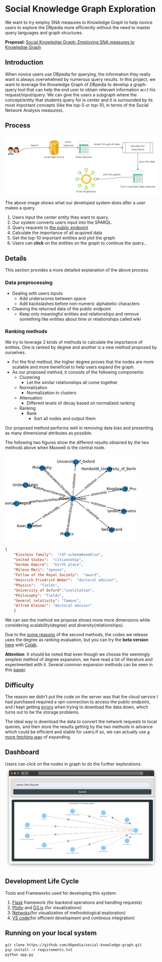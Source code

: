 # Social Knowledge Graph Exploration 

We want to try employ SNA measures to Knowledge Graph to help novice users to explore the DBpedia more efficiently without the need to master query languages and graph structures.

**Proposal:** [Social Knowledge Graph: Employing SNA measures to Knowledge Graph](https://storage.googleapis.com/summerofcode-prod.appspot.com/gsoc/core_project/doc/6504836800970752_1618058910_Social_Knowledge_Graph-_Employing_SNA_measures_to_Knowledge_Graph_-_Zhipeng_Zhao.pdf?Expires=1629096293&GoogleAccessId=summerofcode-prod%40appspot.gserviceaccount.com&Signature=v7hwB4yvuw8nW7H7odBecE8HZ2kh7ffCOzElESDCCbiWyTlhxqre5ND7%2BtfB2jP1aAR15QXLLrJSrDinfEEH3EasVl4tF0PGrWHMyN1Im%2FxNSumMF6dsiqrpg99691PyWgSKU1YIA3X6sQFFAzmGhp82jIZmaEpTdgqrn6gntbTxOeld7tF7Xi6vthoZtAUJKjfLlST51gYag5VTRZxdsiwDkAv73sDgBJZn2A74ibHOd0WlYqYOQ1LgPA9CTjP9KM1z%2F0DxcszLE8XmTkUBcMzWtInf9g7m79E%2FZBbxugQXQxyK%2F%2BxtykFG1b4eZJPYx%2Fwl30zgCHbI3ztcAGuFvw%3D%3D)

## Introduction
When novice users use DBpedia for querying, the information they really want is always overwhelmed by numerous query results. In this project, we want to leverage the Knowledge Graph of DBpedia to develop a graph-query tool that can help the end user to obtain relevant information w.r.t his request/input/query. We can give the users a subgraph where the concept/entity that students query for is center and it is surrounded by its most important concepts (like the top-5 or top-10, in terms of the Social Network Analysis measures).

## Process
![Structure](png/structure.png)

The above image shows what our developed system does after a user makes a query.

1. Users input the center entity they want to query.
2. Our system converts users input into the SPARQL.
3. Query requests to [the public endpoint](https://dbpedia.org/sparql)
4. Calculate the importance of all acquired data 
5. Get the top-10 important entities and plot the graph
6. Users can **click** on the entities on the graph to continue the query...

## Details 
This section provides a more detailed explanation of the above process.

### Data preprocessing
- Dealing with users inputs
  - Add underscores between space
  - Add backslashes before non-numeric alphabetic characters
- Cleaning the returned data of the public endpoint
  - Keep only meaningful entities and relationships and remove something like entities about time or relationships called wiki

### Ranking methods
We try to leverage 2 kinds of methods to calculate the importance of entities. One is ranked by degree and another is a new method proposed by ourselves.
- For the first method, the higher degree proves that the nodes are more scalable and more beneficial to help users expand the graph.
- As our proposed method, it consists of the following components:
  - Clustering
    - Let the similar relationships all come together
  - Normalization
    - Normalization in clusters
  - Attenuation
    - Different levels of decay based on normalized ranking
  - Ranking
    - Rank 
      - Sort all nodes and output them

Our proposed method performs well in removing data bias and presenting as many dimensional attributes as possible.

The following two figures show the different results obtained by the two methods above when Maxwell is the central node.

![by_degree](templet/ego-graph/scientist/Einstein/Albert_Einstein_degree.jpg)

```json
{
    "Einstein family":  "rdf-schema#seeAlso",
    "United States":  "citizenship", 
    "German Empire":  "birth place",
    "Mileva Mari": "spouse",
    "Fellow of the Royal Society":  "award",
    "Heinrich Friedrich Weber":  "doctoral advisor",
    "Physics":  "fields", 
    "University of Oxford":"institution",
    "Philosophy": "fields",
    "General relativity": "famous",
    "Alfred Kleiner": "doctoral advisor"
    }
```
We can see the method we propose shows more more dimensions while considering scalability(degree) and diversity(relationships).

Due to the [some reasons](https://github.com/dbpedia/social-knowledge-graph#difficulty) of the second methods, the codes we release uses the degree as ranking evaluation, but you can try the **beta version** [here](/beta/cluster_with_th_1_topk.ipynb) with [Colab](https://colab.research.google.com/notebooks/intro.ipynb#recent=true).

**Attention**: It should be noted that even though we choose the seemingly simplest method of degree expansion, we have read a lot of literature and experimented with it. Several common expansion methods can be seen in this [paper](https://people.cs.aau.dk/~matteo/pdf/SIGWEB-2020-kgexp.pdf).

## Difficulty
The reason we didn't put the code on the server was that the cloud service I had purchased required a vpn connection to access the public endpoint, and I kept getting [errors](https://forum.dbpedia.org/t/chapter-deployment-help-thread/950) when trying to download the data down, which turns out to be the storage problems.

The ideal way is download the data to convert the network requests to local queries, and then store the results getting by the two methods in advance which could be  efficient and stable for users.If so, we can actually use [a more fetching way](https://github.com/plotly/dash-cytoscape/blob/master/demos/usage-elements-extra.py) of expanding.

## Dashboard
Users can click on the nodes in graph to do the further explorations.
![dash](png/dash.png)

## Development Life Cycle
Tools and Frameworks used for developing this system:
1. [Flask](https://flask.palletsprojects.com/en/1.1.x/) framework (for backend operations and handling requests)
2. [Plotly](https://plotly.com/) and [D3.js](https://d3js.org/) (for visualizations)
3. [Netwokx](https://www.bing.com/search?q=networkx&qs=n&form=QBRE&sp=-1&ghc=1&pq=networkx&sc=9-8&sk=&cvid=1F225B13683B484CB7A4BCEF51D1715D)(for visualization of methodological exploration)
4. [VS code](https://networkx.org/)(for efficient development and continous integration)

## Running on your local system
```
git clone https://github.com/dbpedia/social-knowledge-graph.git
pip install -r requirements.txt
python app.py
```
